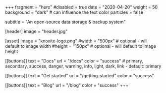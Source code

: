 +++
fragment = "hero"
#disabled = true
date = "2020-04-20"
weight = 50
background = "dark" # can influence the text color
particles = false

subtitle = "An open-source data storage & backup system"

[header]
  image = "header.jpg"

[asset]
  image = "knoxite-logo.png"
  #width = "500px" # optional - will default to image width
  #height = "150px" # optional - will default to image height

[[buttons]]
  text = "Docs"
  url = "/docs"
  color = "success" # primary, secondary, success, danger, warning, info, light, dark, link - default: primary

[[buttons]]
  text = "Get started"
  url = "/getting-started"
  color = "success"

[[buttons]]
  text = "Blog"
  url = "/blog"
  color = "success"
+++
